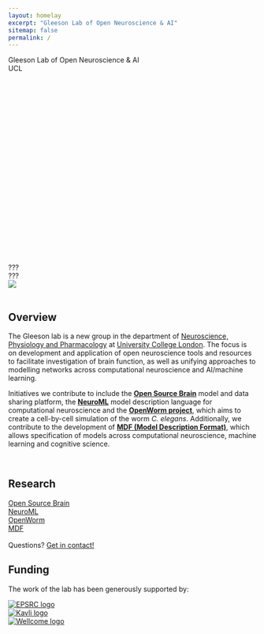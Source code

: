 ```yaml
---
layout: homelay
excerpt: "Gleeson Lab of Open Neuroscience & AI"
sitemap: false
permalink: /
---
```

<div class="col-sm-12 text-light d-none d-lg-block">
<div class="bg-image"
  style="
    background-image: url('{{ site.url }}{{ site.baseurl }}/images/osbmodels.png');
    background-size: 100%;
    background-repeat: no-repeat;
    height: 420px
  ">
<div class="titlebox">
<div class="bigtitle">
Gleeson Lab of Open Neuroscience & AI<br/>
UCL
</div>
</div>
</div>
</div>

<div class="col-sm-12 d-lg-none">
<div class="titlebox">
<div class="bigtitle">
???
</div>
???
</div>
<img src="{{ site.url }}{{ site.baseurl }}/images/osbmodels.png">
</div>

<div class="col-sm-9">
<br/>
<h2>Overview</h2>
<p>The Gleeson lab is a new group in the department of <a href="https://www.ucl.ac.uk/biosciences/neuroscience-physiology-and-pharmacology">Neuroscience, Physiology and Pharmacology</a> at <a href="https://www.ucl.ac.uk">University College London</a>. The focus is on development and application of open neuroscience tools and resources to facilitate investigation of brain function, as well as unifying approaches to modelling networks across computational neuroscience and AI/machine learning.</p> 

<p>Initiatives we contribute to include the <a href="/research#osb"><b>Open Source Brain</b></a> model and data sharing platform, the <a href="/research#neuroml"><b>NeuroML</b></a> model description language for computational neuroscience and the <a href="/research#openworm"><b>OpenWorm project</b></a>, which aims to create a cell-by-cell simulation of the worm <i>C. elegans</i>. Additionally, we contribute to the development of <a href="/research#mdf"><b>MDF (Model Description Format)</b></a>, which allows specification of models across computational neuroscience, machine learning and cognitive science.</p>



</div>

<div class="col-sm-3">


<br/>
<h2>Research</h2>
<a href="/research#osb">Open Source Brain</a><br/>
<a href="/research#neuroml">NeuroML</a><br/>
<a href="/research#openworm">OpenWorm</a><br/>
<a href="/research#mdf">MDF</a>
<br/><br/>Questions? <a href="/contact">Get in contact!</a>
<p></p>
</div>


<div class="col-sm-12">
<h2>Funding</h2>
<p>
The work of the lab has been generously supported by:</p>
</div>

<div class="col-sm-4 text-center" id="sponsorid">
<a href="https://www.ukri.org/councils/epsrc/">
<img src="{{ site.url }}{{ site.baseurl }}/images/ukri-epsrc-square-logo.png" class="img-fluid" alt="EPSRC logo"></a>
</div>

<div class="col-sm-4 text-center" id="sponsorid">
<a href="https://www.kavlifoundation.org/">
<img src="{{ site.url }}{{ site.baseurl }}/images/the_kavli_logo.jpg" class="img-fluid" alt="Kavli logo"></a>
</div>

<div class="col-sm-4 text-center" id="sponsorid">
<a href="https://www.wellcome.org/">
<img src="{{ site.url }}{{ site.baseurl }}/images/wellcome.png" class="img-fluid" alt="Wellcome logo"></a>
</div>

<div class="col-sm-12">
<p></p>
</div>
